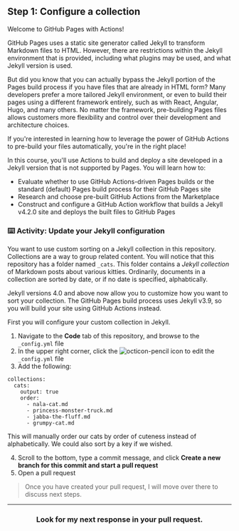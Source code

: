 ## Step 1: Configure a collection

Welcome to GitHub Pages with Actions!

GitHub Pages uses a static site generator called Jekyll to transform Markdown files to HTML.  However, there are restrictions within the Jekyll environment that is provided, including what plugins may be used, and what Jekyll version is used.  

But did you know that you can actually bypass the Jekyll portion of the Pages build process if you have files that are already in HTML form?  Many developers prefer a more tailored Jekyll environment, or even to build their pages using a different framework entirely, such as with React, Angular, Hugo, and many others.  No matter the framework, pre-building Pages files allows customers more flexibility and control over their development and architecture choices.  

If you're interested in learning how to leverage the power of GitHub Actions to pre-build your files automatically, you're in the right place!

In this course, you'll use Actions to build and deploy a site developed in a Jekyll version that is not supported by Pages.  You will learn how to:

- Evaluate whether to use GitHub Actions-driven Pages builds or the standard (default) Pages build process for their GitHub Pages site
- Research and choose pre-built GitHub Actions from the Marketplace
- Construct and configure a GitHub Action workflow that builds a Jekyll v4.2.0 site and deploys the built files to GitHub Pages



### :keyboard: Activity: Update your Jekyll configuration

You want to use custom sorting on a Jekyll collection in this repository.  Collections are a way to group related content.  You will notice that this repository has a folder named `_cats`.  This folder contains a _Jekyll collection_ of Markdown posts about various kitties.  Ordinarily, documents in a collection are sorted by date, or if no date is specified, alphabtically.   

Jekyll versions 4.0 and above now allow you to customize how you want to sort your collection.  The GitHub Pages build process uses Jekyll v3.9, so you will build your site using GitHub Actions instead.

First you will configure your custom collection in Jekyll.

1. Navigate to the **Code** tab of this repository, and browse to the `_config.yml` file
2. In the upper right corner, click the ![octicon-pencil] icon to edit the `_config.yml` file
3. Add the following:

```
collections:
  cats:
    output: true
    order:
      - nala-cat.md
      - princess-monster-truck.md
      - jabba-the-fluff.md
      - grumpy-cat.md
```

This will manually order our cats by order of cuteness instead of alphabetically.  We could also sort by a key if we wished.

4. Scroll to the bottom, type a commit message, and click **Create a new branch for this commit and start a pull request**
5. Open a pull request

> Once you have created your pull request, I will move over there to discuss next steps.

<hr>
<h3 align="center">Look for my next response in your pull request.</h3>

[octicon-pencil]: https://unpkg.com/octicons/build/svg/pencil.svg
